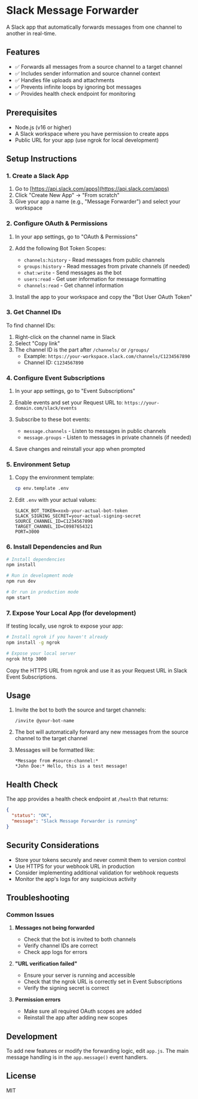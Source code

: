 # Slack Message Forwarder

A Slack app that automatically forwards messages from one channel to another in real-time.

## Features

- ✅ Forwards all messages from a source channel to a target channel
- ✅ Includes sender information and source channel context
- ✅ Handles file uploads and attachments
- ✅ Prevents infinite loops by ignoring bot messages
- ✅ Provides health check endpoint for monitoring

## Prerequisites

- Node.js (v16 or higher)
- A Slack workspace where you have permission to create apps
- Public URL for your app (use ngrok for local development)

## Setup Instructions

### 1. Create a Slack App

1. Go to [https://api.slack.com/apps](https://api.slack.com/apps)
2. Click "Create New App" → "From scratch"
3. Give your app a name (e.g., "Message Forwarder") and select your workspace

### 2. Configure OAuth & Permissions

1. In your app settings, go to "OAuth & Permissions"
2. Add the following Bot Token Scopes:
   - `channels:history` - Read messages from public channels
   - `groups:history` - Read messages from private channels (if needed)
   - `chat:write` - Send messages as the bot
   - `users:read` - Get user information for message formatting
   - `channels:read` - Get channel information

3. Install the app to your workspace and copy the "Bot User OAuth Token"

### 3. Get Channel IDs

To find channel IDs:
1. Right-click on the channel name in Slack
2. Select "Copy link"
3. The channel ID is the part after `/channels/` or `/groups/`
   - Example: `https://your-workspace.slack.com/channels/C1234567890`
   - Channel ID: `C1234567890`

### 4. Configure Event Subscriptions

1. In your app settings, go to "Event Subscriptions"
2. Enable events and set your Request URL to: `https://your-domain.com/slack/events`
3. Subscribe to these bot events:
   - `message.channels` - Listen to messages in public channels
   - `message.groups` - Listen to messages in private channels (if needed)

4. Save changes and reinstall your app when prompted

### 5. Environment Setup

1. Copy the environment template:
   ```bash
   cp env.template .env
   ```

2. Edit `.env` with your actual values:
   ```env
   SLACK_BOT_TOKEN=xoxb-your-actual-bot-token
   SLACK_SIGNING_SECRET=your-actual-signing-secret
   SOURCE_CHANNEL_ID=C1234567890
   TARGET_CHANNEL_ID=C0987654321
   PORT=3000
   ```

### 6. Install Dependencies and Run

```bash
# Install dependencies
npm install

# Run in development mode
npm run dev

# Or run in production mode
npm start
```

### 7. Expose Your Local App (for development)

If testing locally, use ngrok to expose your app:

```bash
# Install ngrok if you haven't already
npm install -g ngrok

# Expose your local server
ngrok http 3000
```

Copy the HTTPS URL from ngrok and use it as your Request URL in Slack Event Subscriptions.

## Usage

1. Invite the bot to both the source and target channels:
   ```
   /invite @your-bot-name
   ```

2. The bot will automatically forward any new messages from the source channel to the target channel

3. Messages will be formatted like:
   ```
   *Message from #source-channel:*
   *John Doe:* Hello, this is a test message!
   ```

## Health Check

The app provides a health check endpoint at `/health` that returns:
```json
{
  "status": "OK",
  "message": "Slack Message Forwarder is running"
}
```

## Security Considerations

- Store your tokens securely and never commit them to version control
- Use HTTPS for your webhook URL in production
- Consider implementing additional validation for webhook requests
- Monitor the app's logs for any suspicious activity

## Troubleshooting

### Common Issues

1. **Messages not being forwarded**
   - Check that the bot is invited to both channels
   - Verify channel IDs are correct
   - Check app logs for errors

2. **"URL verification failed"**
   - Ensure your server is running and accessible
   - Check that the ngrok URL is correctly set in Event Subscriptions
   - Verify the signing secret is correct

3. **Permission errors**
   - Make sure all required OAuth scopes are added
   - Reinstall the app after adding new scopes

## Development

To add new features or modify the forwarding logic, edit `app.js`. The main message handling is in the `app.message()` event handlers.

## License

MIT 